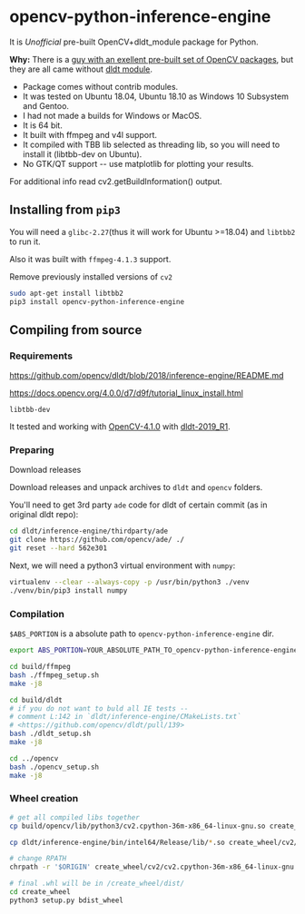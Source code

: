 # opencv-python-inference-engine

It is *Unofficial* pre-built OpenCV+dldt_module package for Python.

**Why:**
There is a [guy with an exellent pre-built set of OpenCV packages](https://github.com/skvark/opencv-python), but they are all came without [dldt module](https://github.com/opencv/dldt).

+ Package comes without contrib modules.
+ It was tested on Ubuntu 18.04, Ubuntu 18.10 as Windows 10 Subsystem and Gentoo.
+ I had not made a builds for Windows or MacOS.
+ It is 64 bit.
+ It built with ffmpeg and v4l support.
+ It compiled with TBB lib selected as threading lib, so you will need to install it (libtbb-dev on Ubuntu).
+ No GTK/QT support -- use matplotlib for plotting your results.

For additional info read cv2.getBuildInformation() output.

## Installing from `pip3`

You will need a `glibc-2.27`(thus it will work for Ubuntu >=18.04) and `libtbb2` to run it.

Also it was built with `ffmpeg-4.1.3` support.

Remove previously installed versions of `cv2`

```bash
sudo apt-get install libtbb2
pip3 install opencv-python-inference-engine
```

## Compiling from source

### Requirements

<https://github.com/opencv/dldt/blob/2018/inference-engine/README.md>

<https://docs.opencv.org/4.0.0/d7/d9f/tutorial_linux_install.html>

`libtbb-dev`

It tested and working with [OpenCV-4.1.0](https://github.com/opencv/opencv/releases) with [dldt-2019_R1](https://github.com/opencv/dldt/releases).

### Preparing

Download releases 

Download releases and unpack archives to `dldt` and `opencv` folders.

You'll need to get 3rd party `ade` code for dldt of certain commit (as in original dldt repo):

```bash
cd dldt/inference-engine/thirdparty/ade
git clone https://github.com/opencv/ade/ ./
git reset --hard 562e301
```

Next, we will need a python3 virtual environment with `numpy`:

```bash
virtualenv --clear --always-copy -p /usr/bin/python3 ./venv
./venv/bin/pip3 install numpy
```

### Compilation

`$ABS_PORTION` is a absolute path to `opencv-python-inference-engine` dir.

```bash
export ABS_PORTION=YOUR_ABSOLUTE_PATH_TO_opencv-python-inference-engine_dir

cd build/ffmpeg
bash ./ffmpeg_setup.sh
make -j8

cd build/dldt
# if you do not want to buld all IE tests --
# comment L:142 in `dldt/inference-engine/CMakeLists.txt`
# <https://github.com/opencv/dldt/pull/139>
bash ./dldt_setup.sh
make -j8

cd ../opencv
bash ./opencv_setup.sh
make -j8
```

### Wheel creation

```bash
# get all compiled libs together
cp build/opencv/lib/python3/cv2.cpython-36m-x86_64-linux-gnu.so create_wheel/cv2/

cp dldt/inference-engine/bin/intel64/Release/lib/*.so create_wheel/cv2/

# change RPATH
chrpath -r '$ORIGIN' create_wheel/cv2/cv2.cpython-36m-x86_64-linux-gnu.so 

# final .whl will be in /create_wheel/dist/
cd create_wheel
python3 setup.py bdist_wheel
```
